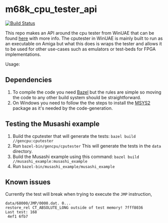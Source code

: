 # m68k_cpu_tester_api

[![Build Status](https://github.com/emoon/m68k_cpu_tester_api/workflows/CI/badge.svg)](https://github.com/emoon/m68k_cpu_tester_api/actions?workflow=CI)

This repo makes an API around the cpu tester from WinUAE that can be found [here](https://github.com/tonioni/WinUAE/tree/master/cputest) with more info. The cputester in WinUAE is mainly built to run as an executable on Amiga but what this does is wraps the tester and allows it to be used for other use-cases such as emulators or test-beds for FPGA implementations.

Usage:

## Dependencies

1. To compile the code you need [Bazel](https://bazel.build) but the rules are simple so moving the code to any other build system should be straightforward.
2. On Windows you need to follow the the steps to install the [MSYS2](https://docs.bazel.build/versions/master/install-windows.htm) package as it's needed by the code-generation.

## Testing the Musashi example

1. Build the cputester that will generate the tests: `bazel build //gencpu:cputester`
2. Run `bazel-bin/gencpu/cputester` This will generate the tests in the `data` directory.
3. Build the Musashi example using this command: `bazel build //musashi_example:musashi_example`
4. Run `bazel-bin/musashi_example/musashi_example`

## Known issues

Currently the test will break when trying to execute the `JMP` instruction,

```
data/68000/JMP/0000.dat. 0...
restore_rel CT_ABSOLUTE_LONG outside of test memory! 7fff8036
Last test: 168
 4ef1 6fb7
```
